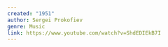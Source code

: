 ```yaml
---
created: "1951"
author: Sergei Prokofiev
genre: Music
link: https://www.youtube.com/watch?v=ShdEDIEkB7I
---
```

